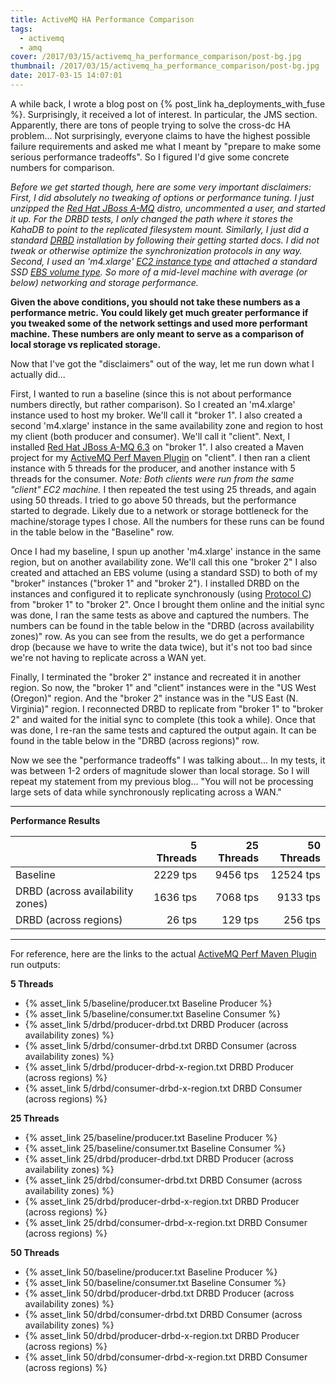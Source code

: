 ```yaml
---
title: ActiveMQ HA Performance Comparison
tags:
  - activemq
  - amq
cover: /2017/03/15/activemq_ha_performance_comparison/post-bg.jpg
thumbnail: /2017/03/15/activemq_ha_performance_comparison/post-bg.jpg
date: 2017-03-15 14:07:01
---
```



A while back, I wrote a blog post on {% post_link ha_deployments_with_fuse %}. Surprisingly, it received a lot of interest. In particular, the JMS section. Apparently, there are tons of people trying to solve the cross-dc HA problem... Not surprisingly, everyone claims to have the highest possible failure requirements and asked me what I meant by "prepare to make some serious performance tradeoffs". So I figured I'd give some concrete numbers for comparison.<!-- more -->

_Before we get started though, here are some very important disclaimers: First, I did absolutely no tweaking of options or performance tuning. I just unzipped the [Red Hat JBoss A-MQ](https://developers.redhat.com/products/amq) distro, uncommented a user, and started it up. For the DRBD tests, I only changed the path where it stores the KahaDB to point to the replicated filesystem mount. Similarly, I just did a standard [DRBD](http://drbd.org) installation by following their getting started docs. I did not tweak or otherwise optimize the synchronization protocols in any way. Second, I used an 'm4.xlarge' [EC2 instance type](https://aws.amazon.com/ec2/instance-types/) and attached a standard SSD [EBS volume type](https://aws.amazon.com/ebs/details/). So more of a mid-level machine with average (or below) networking and storage performance._

__Given the above conditions, you should not take these numbers as a performance metric. You could likely get much greater performance if you tweaked some of the network settings and used more performant machine. These numbers are only meant to serve as a comparison of local storage vs replicated storage.__

Now that I've got the "disclaimers" out of the way, let me run down what I actually did...

First, I wanted to run a baseline (since this is not about performance numbers directly, but rather comparison). So I created an 'm4.xlarge' instance used to host my broker. We'll call it "broker 1". I also created a second 'm4.xlarge' instance in the same availability zone and region to host my client (both producer and consumer). We'll call it "client". Next, I installed [Red Hat JBoss A-MQ 6.3](https://developers.redhat.com/products/amq) on "broker 1". I also created a Maven project for my [ActiveMQ Perf Maven Plugin](http://activemq.apache.org/activemq-performance-module-users-manual.html) on "client". I then ran a client instance with 5 threads for the producer, and another instance with 5 threads for the consumer. _Note: Both clients were run from the same "client" EC2 machine._ I then repeated the test using 25 threads, and again using 50 threads. I tried to go above 50 threads, but the performance started to degrade. Likely due to a network or storage bottleneck for the machine/storage types I chose. All the numbers for these runs can be found in the table below in the "Baseline" row.

Once I had my baseline, I spun up another 'm4.xlarge' instance in the same region, but on another availability zone. We'll call this one "broker 2" I also created and attached an EBS volume (using a standard SSD) to both of my "broker" instances ("broker 1" and "broker 2"). I installed DRBD on the instances and configured it to replicate synchronously (using [Protocol C](https://docs.linbit.com/doc/users-guide-84/s-replication-protocols/)) from "broker 1" to "broker 2". Once I brought them online and the initial sync was done, I ran the same tests as above and captured the numbers. The numbers can be found in the table below in the "DRBD (across availability zones)" row. As you can see from the results, we do get a performance drop (because we have to write the data twice), but it's not too bad since we're not having to replicate across a WAN yet.

Finally, I terminated the "broker 2" instance and recreated it in another region. So now, the "broker 1" and "client" instances were in the "US West (Oregon)" region. And the "broker 2" instance was in the "US East (N. Virginia)" region. I reconnected DRBD to replicate from "broker 1" to "broker 2" and waited for the initial sync to complete (this took a while). Once that was done, I re-ran the same tests and captured the output again. It can be found in the table below in the "DRBD (across regions)" row.

Now we see the "performance tradeoffs" I was talking about... In my tests, it was between 1-2 orders of magnitude slower than local storage. So I will repeat my statement from my previous blog... "You will not be processing large sets of data while synchronously replicating across a WAN."

<hr/>

__Performance Results__

|                                  | 5 Threads | 25 Threads | 50 Threads |
| -------------------------------- | --------: | ---------: | ---------: |
| Baseline                         |  2229 tps |   9456 tps |  12524 tps |
| DRBD (across availability zones) |  1636 tps |   7068 tps |   9133 tps |
| DRBD (across regions)            |    26 tps |    129 tps |    256 tps |

<hr/>

For reference, here are the links to the actual [ActiveMQ Perf Maven Plugin](http://activemq.apache.org/activemq-performance-module-users-manual.html) run outputs:

__5 Threads__

 - {% asset_link 5/baseline/producer.txt Baseline Producer %}
 - {% asset_link 5/baseline/consumer.txt Baseline Consumer %}
 - {% asset_link 5/drbd/producer-drbd.txt DRBD Producer (across availability zones) %}
 - {% asset_link 5/drbd/consumer-drbd.txt DRBD Consumer (across availability zones) %}
 - {% asset_link 5/drbd/producer-drbd-x-region.txt DRBD Producer (across regions) %}
 - {% asset_link 5/drbd/consumer-drbd-x-region.txt DRBD Consumer (across regions) %}

__25 Threads__

 - {% asset_link 25/baseline/producer.txt Baseline Producer %}
 - {% asset_link 25/baseline/consumer.txt Baseline Consumer %}
 - {% asset_link 25/drbd/producer-drbd.txt DRBD Producer (across availability zones) %}
 - {% asset_link 25/drbd/consumer-drbd.txt DRBD Consumer (across availability zones) %}
 - {% asset_link 25/drbd/producer-drbd-x-region.txt DRBD Producer (across regions) %}
 - {% asset_link 25/drbd/consumer-drbd-x-region.txt DRBD Consumer (across regions) %}

__50 Threads__

 - {% asset_link 50/baseline/producer.txt Baseline Producer %}
 - {% asset_link 50/baseline/consumer.txt Baseline Consumer %}
 - {% asset_link 50/drbd/producer-drbd.txt DRBD Producer (across availability zones) %}
 - {% asset_link 50/drbd/consumer-drbd.txt DRBD Consumer (across availability zones) %}
 - {% asset_link 50/drbd/producer-drbd-x-region.txt DRBD Producer (across regions) %}
 - {% asset_link 50/drbd/consumer-drbd-x-region.txt DRBD Consumer (across regions) %}
